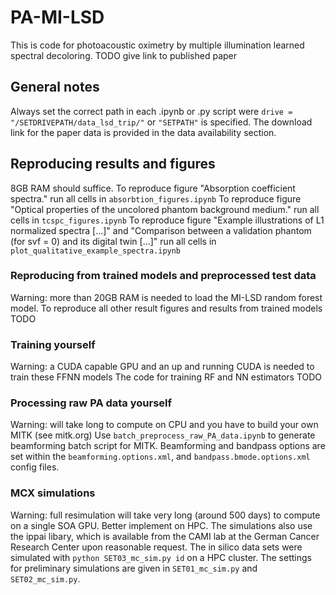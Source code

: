 # PA-MI-LSD
This is code for photoacoustic oximetry by multiple illumination learned spectral decoloring.
TODO give link to published paper

## General notes
Always set the correct path in each .ipynb or .py script were ``drive = "/SETDRIVEPATH/data_lsd_trip/"`` or `"SETPATH"` is specified.
The download link for the paper data is provided in the data availability section. 

## Reproducing results and figures
8GB RAM should suffice.
To reproduce figure "Absorption coefficient spectra." run all cells in ``absorbtion_figures.ipynb``
To reproduce figure "Optical properties of the uncolored phantom background medium." run all cells in ``tcspc_figures.ipynb``
To reproduce figure "Example illustrations of L1 normalized spectra [...]" and "Comparison between a validation phantom (for svf = 0) and its digital twin [...]" run all cells in ``plot_qualitative_example_spectra.ipynb``

### Reproducing from trained models and preprocessed test data
Warning: more than 20GB RAM is needed to load the MI-LSD random forest model.
To reproduce all other result figures and results from trained models TODO
### Training yourself
Warning: a CUDA capable GPU and an up and running CUDA is needed to train these FFNN models
The code for training RF and NN estimators TODO
### Processing raw PA data yourself
Warning: will take long to compute on CPU and you have to build your own MITK (see mitk.org)
Use ``batch_preprocess_raw_PA_data.ipynb`` to generate beamforming batch script for MITK. Beamforming and bandpass options are set within the ``beamforming.options.xml``, and ``bandpass.bmode.options.xml`` config files.
### MCX simulations
Warning: full resimulation will take very long (around 500 days) to compute on a single SOA GPU. Better implement on HPC. The simulations also use the ippai libary, which is available from the CAMI lab at the German Cancer Research Center upon reasonable request.
The in silico data sets were simulated with ``python SET03_mc_sim.py id`` on a HPC cluster.
The settings for preliminary simulations are given in ``SET01_mc_sim.py`` and ``SET02_mc_sim.py``.
